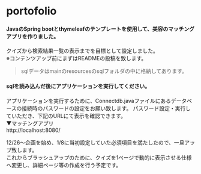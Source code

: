 # portofolio

#### JavaのSpring bootとthymeleafのテンプレートを使用して、美容のマッチングアプリを作りました。  
クイズから検索結果一覧の表示までを目標として設定しました。  
※コンテンツアップ前にまずはREADMEの投稿を致します。  

>sqlデータはmainのresourcesのsqlフォルダの中に格納してあります。

#### sqlを読み込んだ後にアプリケーションを実行してください。  
アプリケーションを実行するために、Connectdb.javaファイルにあるデータベースの接続時のパスワードの設定をお願い致します。
パスワード設定・実行していただき、下記のURLにて表示を確認できます。  
▼マッチングアプリ  
http://localhost:8080/

12/26～企画を始め、1/8に当初設定していた必須項目を満たしたので、一旦アップ致します。  
これからブラッシュアップのために、クイズを1ページで動的に表示させる仕様へ変更し、詳細ページ等の作成を行う予定です。
